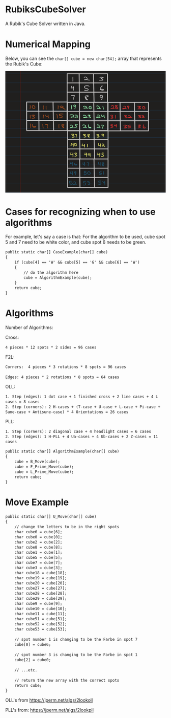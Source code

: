 # RubiksCubeSolver
A Rubik's Cube Solver written in Java.

# Numerical Mapping
Below, you can see the `char[] cube = new char[54];` array that represents the Rubik's Cube:

![Rubik's Cube Numerical Map](Documentation/pics/Rubiks-Cube-Solver-Map.png)

# Cases for recognizing when to use algorithms

For example, let's say a case is that:
For the algorithm to be used,
cube spot 5 and 7 need to be white color, and cube spot 6 needs to be green.
```
public static char[] CaseExample(char[] cube)
{
    if (cube[4] == 'W' && cube[5] == 'G' && cube[6] == 'W')
    {
        // do the algorithm here
        cube = AlgorithmExample(cube);
    }
    return cube;
}
```

# Algorithms

Number of Algorithms:

Cross:

    4 pieces * 12 spots * 2 sides = 96 cases

F2L:

    Corners:  4 pieces * 3 rotations * 8 spots = 96 cases

    Edges: 4 pieces * 2 rotations * 8 spots = 64 cases

OLL:

    1. Step (edges): 1 dot case + 1 finished cross + 2 line cases + 4 L cases = 8 cases
    2. Step (corners): 2 H-cases + (T-case + U-case + L-case + Pi-case + Sune-case + Antisune-case) * 4 Orientations = 26 cases

PLL:

    1. Step (corners): 2 diagonal case + 4 headlight cases = 6 cases
    2. Step (edges): 1 H-PLL + 4 Ua-cases + 4 Ub-cases + 2 Z-cases = 11 cases


```
public static char[] AlgorithmExample(char[] cube)
{
    cube = B_Move(cube);
    cube = F_Prime_Move(cube);
    cube = L_Prime_Move(cube);
    return cube;
}
```

# Move Example
```
public static char[] U_Move(char[] cube)
{
    // change the letters to be in the right spots
    char cube6 = cube[6];
    char cube0 = cube[0];
    char cube2 = cube[2];
    char cube8 = cube[8];
    char cube1 = cube[1];
    char cube5 = cube[5];
    char cube7 = cube[7];
    char cube3 = cube[3];
    char cube18 = cube[18];
    char cube19 = cube[19];
    char cube20 = cube[20];
    char cube27 = cube[27];
    char cube28 = cube[28];
    char cube29 = cube[29];
    char cube9 = cube[9];
    char cube10 = cube[10];
    char cube11 = cube[11];
    char cube51 = cube[51];
    char cube52 = cube[52];
    char cube53 = cube[53];

    // spot number 1 is changing to be the Farbe in spot 7
    cube[0] = cube6;

    // spot number 3 is changing to be the Farbe in spot 1
    cube[2] = cube0;
    
    // ...etc.

    // return the new array with the correct spots
    return cube;
}
```

OLL's from 
https://jperm.net/algs/2lookoll

PLL's from:
https://jperm.net/algs/2lookpll
